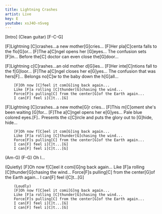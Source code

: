 ```yaml
---
title: Lightning Crashes
artist: Live
key: E
youtube: xsJ4O-nSveg
---
```


[Intro] (Clean guitar)
[F-C-G]

[F]Lightning [C]crashes...a new mother[G]cries...
[F]Her pla[C]centa falls to the flo[G]or...
[F]The a[C]ngel opens her [G]eyes...
The confusion sets [F]in...
Before the[C] doctor can even close the[G]door...

[F]Lightning c[C]rashes...an old mother d[G]ies...
[F]Her inte[C]ntions fall to the f[G]loor...
[F]The a[C]ngel closes her e[G]yes...
The confusion that was hers[F]...
Belongs no[C]w to the baby down the h[G]all...

        [F]Oh now [C]feel it com[G]ing back again...
        Like [F]a rolling [C]thunder[G]chasing the wind...
        Force[F]s pulling[C] from the center[G]of the Earth again...
        I can[F] feel i[C]t...[G]

[F]Lightning [C]crashes...a new mothe[G]r cries...
[F]This m[C]oment she's been waiting [G]for...
[F]The a[C]ngel opens her e[G]yes...
Pale blue colored eyes.[F]..
Presents the c[C]ircle and puts the glory out to [G]hide, hide...

        [F]Oh now f[C]eel it com[G]ing back again...
        Like [F]a rolling [C]thunder[G]chasing the wind...
        Force[F]s pulling[C] from the center[G]of the Earth again...
        I can[F] feel i[C]t...[G]
        I can[F] feel i[C]t...[G]

(Am-G) (F-G) Oh I...

(Quietly)
        [F]Oh now f[C]eel it comi[G]ng back again...
        Like [F]a rolling [C]thunder[G]chasing the wind...
        Force[F]s pulling[C] from the center[G]of the Earth again...
        I can[F] feel i[C]t...[G]

        (Loudly)
        [F]Oh now f[C]eel it comi[G]ng back again...
        Like [F]a rolling [C]thunder[G]chasing the wind...
        Force[F]s pulling[C] from the center[G]of the Earth again...
        I can[F] feel i[C]t...[G]
        I can[F] feel i[C]t...[G]
